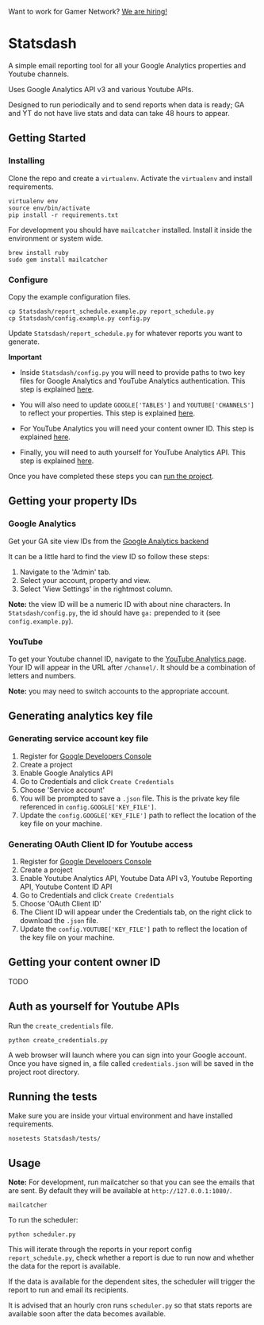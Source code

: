 Want to work for Gamer Network? [We are
hiring!](http://www.gamesindustry.biz/jobs/gamer-network)

# Statsdash

A simple email reporting tool for all your Google Analytics properties and
Youtube channels.

Uses Google Analytics API v3 and various Youtube APIs.

Designed to run periodically and to send reports when data is ready; GA and YT
do not have live stats and data can take 48 hours to appear.


## Getting Started


### Installing

Clone the repo and create a `virtualenv`. Activate the `virtualenv` and install
requirements.

```shell
virtualenv env
source env/bin/activate
pip install -r requirements.txt
```

For development you should have `mailcatcher` installed. Install it inside the
environment or system wide. 

```shell script
brew install ruby
sudo gem install mailcatcher
```

### Configure

Copy the example configuration files.

```shell script
cp Statsdash/report_schedule.example.py report_schedule.py
cp Statsdash/config.example.py config.py
```

Update `Statsdash/report_schedule.py` for whatever reports you want to generate.

**Important**
* Inside `Statsdash/config.py` you will need to provide paths to two key files
  for Google Analytics and YouTube Analytics authentication. This step is
  explained [here](#getting-your-property-ids).

* You will also need to update `GOOGLE['TABLES']` and `YOUTUBE['CHANNELS']` to
  reflect your properties. This step is explained
  [here](#generating-analytics-key-file).

* For YouTube Analytics you will need your content owner ID. This step is
  explained [here](#getting-your-content-owner-id).

* Finally, you will need to auth yourself for YouTube Analytics API. This step
  is explained [here](#generating-analytics-key-file).


Once you have completed these steps you can [run the project](#usage).


## Getting your property IDs

### Google Analytics

Get your GA site view IDs from the 
[Google Analytics backend](https://analytics.google.com/analytics/web)

It can be a little hard to find the view ID so follow these steps:

1. Navigate to the 'Admin' tab.
1. Select your account, property and view.
1. Select 'View Settings' in the rightmost column.

**Note:** the view ID will be a numeric ID with about nine characters. In
`Statsdash/config.py`, the id should have `ga:` prepended to it (see
`config.example.py`).

### YouTube

To get your Youtube channel ID, navigate to the
[YouTube Analytics page](https://www.youtube.com/analytics). Your ID will appear in the
URL after `/channel/`. It should be a combination of letters and numbers.

**Note:** you may need to switch accounts to the appropriate account.

## Generating analytics key file

### Generating service account key file

1. Register for [Google Developers Console](https://console.developers.google.com/)
1. Create a project
1. Enable Google Analytics API
1. Go to Credentials and click `Create Credentials`
1. Choose 'Service account'
1. You will be prompted to save a `.json` file. This is the private key file
  referenced in `config.GOOGLE['KEY_FILE']`.
1. Update the `config.GOOGLE['KEY_FILE']` path to reflect the location of the
   key file on your machine.

### Generating OAuth Client ID for Youtube access

1. Register for [Google Developers Console](https://console.developers.google.com/)
1. Create a project
1. Enable Youtube Analytics API, Youtube Data API v3, Youtube Reporting API,
Youtube Content ID API
1. Go to Credentials and click `Create Credentials`
1. Choose 'OAuth Client ID'
1. The Client ID will appear under the Credentials tab, on the right click to
  download the `.json` file.
1. Update the `config.YOUTUBE['KEY_FILE']` path to reflect the location of the
   key file on your machine.
  
## Getting your content owner ID

TODO

## Auth as yourself for Youtube APIs

Run the `create_credentials` file.
```
python create_credentials.py
```

A web browser will launch where you can sign into your Google account. Once you
have signed in, a file called `credentials.json` will be saved in the project
root directory.

## Running the tests

Make sure you are inside your virtual environment and have installed
requirements.
```shell script
nosetests Statsdash/tests/
```

## Usage

**Note:** For development, run mailcatcher so that you can see the emails that
are sent.  By default they will be available at `http://127.0.0.1:1080/`.
```shell script
mailcatcher
``` 

To run the scheduler:

```
python scheduler.py
```

This will iterate through the reports in your report config
`report_schedule.py`, check whether a report is due to run now and whether the
data for the report is available.

If the data is available for the dependent sites, the scheduler will trigger
the report to run and email its recipients.

It is advised that an hourly cron runs `scheduler.py` so that stats reports are
available soon after the data becomes available.
